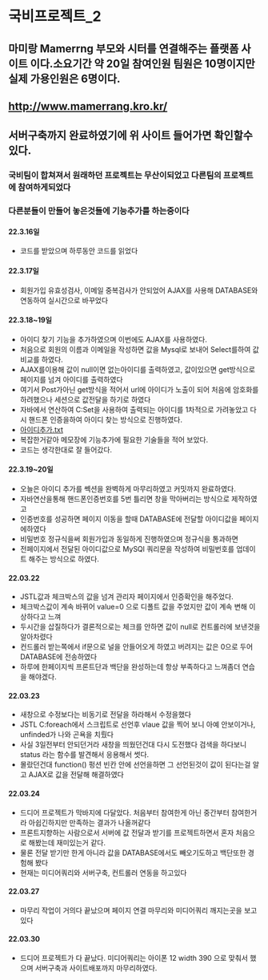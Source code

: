 # 국비프로젝트_2
 ## 마미랑 Mamerrng 부모와 시터를 연결해주는 플랫폼 사이트 이다.소요기간 약 20일 참여인원 팀원은 10명이지만 실제 가용인원은 6명이다.
 ##  http://www.mamerrang.kro.kr/
 ## 서버구축까지 완료하였기에 위 사이트 들어가면 확인할수있다.
 
 ### 국비팀이 합쳐져서 원래하던 프로젝트는 무산이되었고 다른팀의 프로젝트에 참여하게되었다
 ### 다른분들이 만들어 놓은것들에 기능추가를 하는중이다
 
 
 #### 22.3.16일
 - 코드를 받았으며 하루동안 코드를 읽었다
 #### 22.3.17일
  - 회원가입 유효성검사, 이메일 중복검사가 안되었어 AJAX를 사용해 DATABASE와 연동하여 실시간으로 바꾸었다
 #### 22.3.18~19일
  - 아이디 찾기 기능을 추가하였으며 이번에도 AJAX를 사용하였다.
  - 처음으로 회원의 이름과 이메일을 작성하면 값을 Mysql로 보내어 Select를하여 값비교를 하였다.
  - AJAX를이용해 값이 null이면 없는아이디를 출력하였고, 값이있으면 get방식으로 페이지를 넘겨 아이디를 출력하였다
  - 여기서 Post가아닌 get방식을 적어서 url에 아이디가 노출이 되어 처음에 암호화를 하려했으나 세션으로 값전달을 하기로 하였다
  - 자바에서 연산하여 C:Set을 사용하여 출력되는 아이디를 1차적으로 가려놓았고 다시 핸드폰 인증을하여 아이디 찾는 방식으로 진행하였다.
  - [아이디추가.txt](https://github.com/CJH0120/TeamProject_2/files/8308835/default.txt)
  - 복잡한거같아 메모장에 기능추가에 필요한 기술들을 적어 보았다.
  - 코드는 생각한대로 잘 들어갔다.

#### 22.3.19~20일
  - 오늘은 아이디 추가를 쎅션을 완벽하게 마무리하였고 커밋까지 완료하였다. 
  - 자바연산을통해 핸드폰인증번호를 5번 틀리면 창을 막아버리는 방식으로 제작하였고
  - 인증번호를 성공하면 페이지 이동을 할때 DATABASE에 전달할 아이디값을 페이지에하였다
  - 비밀번호 정규식을써 회원가입과 동일하게 진행하였으며 정규식을 통과하면
  - 전페이지에서 전달된 아이디값으로 MySQl 쿼리문을 작성하여 비밀번호를 업데이트 해주는 방식으로 하였다.

#### 22.03.22
  - JSTL값과 체크박스의 값을 넘겨 관리자 페이지에서 인증확인을 해주었다.
  - 체크박스값이 계속 바뀌어 value=0 으로 디폴트 값을 주었지만 값이 계속 변해 이상하다고 느껴
  - 두시간을 삽질하다가 결론적으로는 체크를 안하면 값이 null로 컨트롤러에 보낸것을 알아차렸다
  - 컨드롤러 받는쪽에서 if문으로 널을 안들어오게 하였고 버려지는 값은 0으로 두어 DATABASE에 전송하였다
  - 하루에 한페이지씩 프론트단과 백단을 완성하는데 항상 부족하다고 느껴좀더 연습을 해야겠다.

#### 22.03.23
 - 새창으로 수정보다는 비동기로 전달을 하라해서 수정을했다
 - JSTL C:foreach에서 스크립트로 선언후 vlaue 값을 찍어 보니 아예 안보이거나, unfinded가 나와 곤욕을 치뤘다
 - 사실 3일전부터 안되던거라 새창을 띄웠던건대 다시 도전했다  검색을 하다보니 status 라는 함수를 발견해서 응용해서 썻다.
 - 몰랐던건대 function() 펑션 빈칸 안에 선언을하면 그 선언된것이 값이 된다는걸 알고 AJAX로 값을 전달해 해결하였다
#### 22.03.24
 - 드디어 프로젝트가 막바지에 다달았다. 처음부터 참여한게 아닌 중간부터 참여한거라 아쉽긴하지만 만족하는 결과가 나올꺼같다
 - 프론트지향하는 사람으로서 서버에 값 전달과 받기를 프로젝트하면서 혼자 처음으로 해봤는데 재미있는거 같다.
 - 물론 전달 받기만 한게 아니라 값을 DATABASE에서도 빼오기도하고 백단또한 경험해 봤다
 - 현재는 미디어쿼리와 서버구축, 컨트롤러 연동을 하고있다
#### 22.03.27
 - 마무리 작업이 거의다 끝났으며 페이지 연결 마무리와 미디어쿼리 깨지는곳을 보고있다
#### 22.03.30
 - 드디어 프로젝트가 다 끝났다. 미디어쿼리는 아이폰 12 width 390 으로 맞춰서 했으며 서버구축과 사이트배포까지 마무리하였다.
